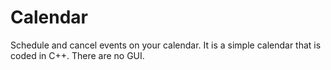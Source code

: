 # Calendar
Schedule and cancel events on your calendar. It is a simple calendar that is coded in C++. There are no GUI.
